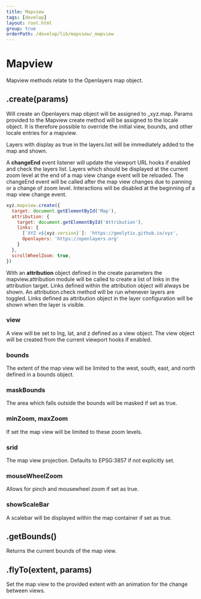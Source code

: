 ```yaml
---
title: Mapview
tags: [develop]
layout: root.html
group: true
orderPath: /develop/lib/mapview/_mapview
---
```


# Mapview

Mapview methods relate to the Openlayers map object.

## .create(params)

Will create an Openlayers map object will be assigned to _xyz.map. Params provided to the Mapview create method will be assigned to the locale object. It is therefore possible to override the initial view, bounds, and other locale entries for a mapview.

Layers with display as true in the layers.list will be immediately added to the map and shown.

A **changeEnd** event listener will update the viewport URL hooks if enabled and check the layers list. Layers which should be displayed at the current zoom level at the end of a map view change event will be reloaded. The changeEnd event will be called after the map view changes due to panning or a change of zoom level. Interactions will be disabled at the beginning of a map view change event.

```javascript
xyz.mapview.create({
  target: document.getElementById('Map'),
  attribution: {
    target: document.getElementById('Attribution'),
    links: {
      [`XYZ v${xyz.version}`]: 'https://geolytix.github.io/xyz',
      Openlayers: 'https://openlayers.org'
    }
  },
  scrollWheelZoom: true,
})
```

With an **attribution** object defined in the create parameters the mapview.attribution module will be called to create a list of links in the attribution target. Links defined within the attribution object will always be shown. An attribution.check method will be run whenever layers are toggled. Links defined as attribution object in the layer configuration will be shown when the layer is visible.

### view

A view will be set to lng, lat, and z defined as a view object. The view object will be created from the current viewport hooks if enabled.

### bounds

The extent of the map view will be limited to the west, south, east, and north defined in a bounds object.

### maskBounds

The area which falls outside the bounds will be masked if set as true.

### minZoom, maxZoom

If set the map view will be limited to these zoom levels.

### srid 

The map view projection. Defaults to EPSG:3857 if not explicitly set.

### mouseWheelZoom

Allows for pinch and mousewheel zoom if set as true.

### showScaleBar

A scalebar will be displayed within the map container if set as true.


## .getBounds()

Returns the current bounds of the map view.


## .flyTo(extent, params)

Set the map view to the provided extent with an animation for the change between views.